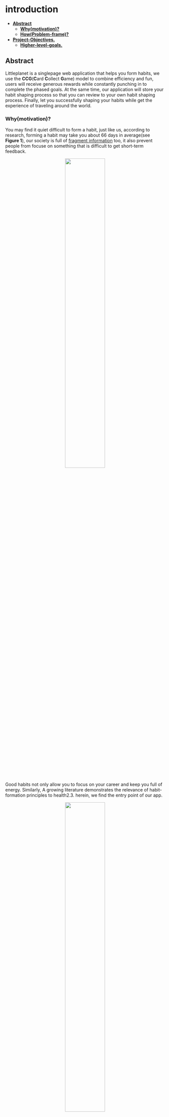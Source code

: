 # introduction
* [**Abstract**](#Abstract)
  * [**Why(motivation)?**](#Why(motivation)?)
  * [**How(Problem-frame)?**](#How(Problem-frame)?)
* [**Project-Objectives.**](#Project-Objectives.)
  * [**Higher-level-goals.**](#Higher-level-goals.)
  
## Abstract
   Littleplanet is a singlepage web application that helps you form habits, we use the **CCG**(**C**ard **C**ollect **G**ame) model to combine efficiency and fun, users will receive generous rewards while constantly punching in to complete the phased goals. At the same time, our application will store your habit shaping process so that you can review to your own habit shaping process. Finally, let you successfully shaping your habits while get the experience of traveling around the world.
  
   
   
### Why(motivation)?
   You may find it quiet difficult to form a habit, just like us, according to research, forming a habit may take you about 66 days in average(see **Figure 1**), our society is full of [fragment information](http://github.com) too, it also prevent people from focuse on something that is difficult to get short-term feedback.
    <p align="center">
<img src="https://github.com/Blind4life/Tech/blob/main/N8)MRLSAI7K3M8(PXEYD%7BX7.png?raw=true" width = 50%>
</p>
Good habits not only allow you to focus on your career and keep you full of energy. Similarly, A growing literature demonstrates the relevance of habit-formation principles to health2.3. herein, we find the entry point of our app.
<p align="center">
<img src="https://github.com/Blind4life/Tech/blob/main/AO%5BB_%5D27%60FAYMBJWKIRI_2K.png?raw=true" width = 50%>
</p>
<b><p align= "center">Figure 1. Habit formation curve</p></b>

### How(Problem frame)?
   By investigating the habit forming process, we have summarized several rules of habit forming.
  + Not linear!
   It is worth noting that according to research, this process is not linear, which means that the process of habit shaping requires incremental rewards or feedback, That is, the so-called bottleneck period will be encountered in the 60%-80% phase of building habits.
  + Repetation-feedback model.
  Behavior shaping model that is generally accepted in the psychology academic community is called the repetition-feedback modele, follow the basic The method of the model follows a process of repeating specific behaviors or prohibiting specific behaviors as planned, and obtaining timely feedback.
  + Times is all we need.
  According to Phillippa Lally's famouse theory, It may take 66 days in average to form a habit, but don't worry, we have enough rewards to help you stick to it.

## Project Objectives.
   Our project is designed to help users form habits, By playing CCG games, our main users groups are those people who want to make changes but don't know how, or those who lack of self decipline, and we hope by using our app, users will get following skills.
  + Form some habits(of course!).
  + Become self-disciplined.
  + Getting knowledge of habit forming.  
  
    Habit forming may be a long and difficult process, you may lose motivation during this process, but we are try to make this process more seperately and fun, to help you carry on.

### Higher level goals.
   As we mentioned before, fragment information do great harm to our cognation and knowledge acquisition, we must admit that fragmented information is extremely addictive, The research on fragmented information hazards and its nature is a hot topic in current sociology, by develop this app, we are trying to introduce these features into habit forming, separating the long and slow-feedback habit shaping process, transforming into small goals that are easy to complete and quick to feedback. Finally we want to help people get rid of these addictive information and really focus on their work.


